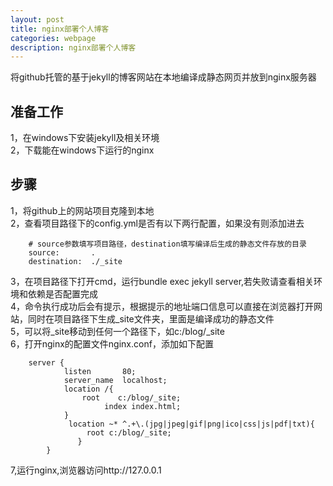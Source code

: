 ```yaml
---
layout: post
title: nginx部署个人博客
categories: webpage
description: nginx部署个人博客
---
```

将github托管的基于jekyll的博客网站在本地编译成静态网页并放到nginx服务器  

<!-- more -->

## 准备工作  
1，在windows下安装jekyll及相关环境  
2，下载能在windows下运行的nginx  
## 步骤  
1，将github上的网站项目克隆到本地  
2，查看项目路径下的config.yml是否有以下两行配置，如果没有则添加进去  
```
	# source参数填写项目路径，destination填写编译后生成的静态文件存放的目录
	source:       .
	destination:  ./_site
```  
3，在项目路径下打开cmd，运行bundle exec jekyll server,若失败请查看相关环境和依赖是否配置完成  
4，命令执行成功后会有提示，根据提示的地址端口信息可以直接在浏览器打开网站，同时在项目路径下生成_site文件夹，里面是编译成功的静态文件  
5，可以将_site移动到任何一个路径下，如c:/blog/_site  
6，打开nginx的配置文件nginx.conf，添加如下配置
```
	server {
			listen       80;
			server_name  localhost;
			location /{
				root    c:/blog/_site;
					 index index.html;
			}
			 location ~* ^.+\.(jpg|jpeg|gif|png|ico|css|js|pdf|txt){
				 root c:/blog/_site;
			   }
		}
```
7,运行nginx,浏览器访问http://127.0.0.1

